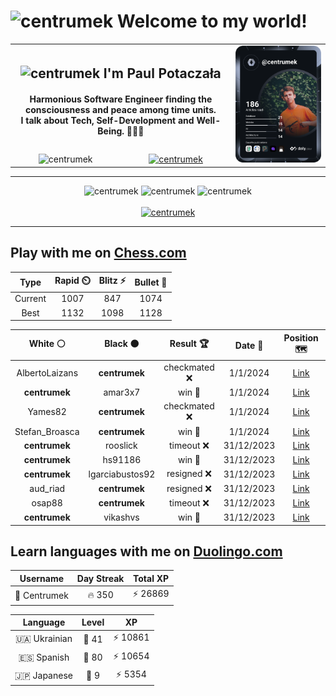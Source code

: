 <h1>
  <img
    src="https://emojis.slackmojis.com/emojis/images/1531849430/4246/blob-sunglasses.gif"
    width="30"
    alt="centrumek"
  />
  Welcome to my world!
</h1>

<table>
  <tbody>
    <tr>
      <td align="center" width="70%" colspan="2">
        <h2>
          <img
            src="https://raw.githubusercontent.com/MartinHeinz/MartinHeinz/master/wave.gif"
            width="30px"
            alt="centrumek"
          />
          I'm Paul Potaczała
        </h2>
        <h4>
          Harmonious Software Engineer finding the consciousness and peace among time units.
          <br/>
          I talk about Tech, Self-Development and Well-Being. 🌿🧘🚀
        </h4>
      </td>
      <td width="30%" rowspan="2">
        <a href="https://app.daily.dev/centrumek">
          <img
            src="./devcard.svg"
            alt="centrumek"
          />
        </a>
      </td>
    </tr>
    <tr align="center">
      <td>
        <img
          src="https://komarev.com/ghpvc/?username=centrumek&label=visitors&color=0e75b6&style=flat"
          alt="centrumek"
        >
      </td>
      <td>
        <a href="https://stackoverflow.com/users/14496012/centrumek">
          <img
            src="https://stackoverflow.com/users/flair/14496012.png?theme=dark"
            alt="centrumek"
          >
        </a>
      </td>
    </tr>
  </tbody>
</table>

---
<div align="center">
  <img 
    src="https://github-readme-stats.vercel.app/api?username=centrumek&show_icons=true&count_private=true&theme=dark&hide_border=true&hide=issues,contribs&bg_color=00000000"
    alt="centrumek"
  />
  <img
    src="https://github-readme-stats.vercel.app/api/top-langs/?username=centrumek&layout=compact&hide_border=true&theme=dark&bg_color=00000000&langs_count=6&exclude_repo=air-statistic-app"
    alt="centrumek"
  />
  <img 
    src="https://github-readme-streak-stats.herokuapp.com?user=centrumek&theme=dark&hide_border=true&background=FFFFFF00"
    alt="centrumek"
  />
  <br/>
  <br/>
  <a href="https://www.buymeacoffee.com/centrumek">
    <img
      src="https://cdn.buymeacoffee.com/buttons/v2/default-orange.png"
      height="50"
      width="210"
      alt="centrumek"
    />
  </a>
</div>

---

## Play with me on [Chess.com](https://www.chess.com/member/centrumek)

<div align="center">
<!--START_SECTION:chessStats-->
<!-- Automatically generated with https://github.com/Balastrong/chess-stats-action -->

| Type | Rapid ⏲️ | Blitz ⚡ | Bullet 🔫 |
|:---:|:---:|:---:|:---:|
| Current | 1007 | 847 | 1074 |
| Best | 1132 | 1098 | 1128 |

| White ⚪ | Black ⚫ | Result 🏆 | Date 📅 | Position 🗺️ | Type 🕕 |
|:---:|:---:|:---:|:---:|:---:|:---:|
| AlbertoLaizans | **centrumek** | checkmated ❌ | 1/1/2024 | <a href="http://www.ee.unb.ca/cgi-bin/tervo/fen.pl?select=8/8/8/pQk1P3/P3KP1p/6rP/8/8 b - -">Link</a> | Blitz |
| **centrumek** | amar3x7 | win 🥇 | 1/1/2024 | <a href="http://www.ee.unb.ca/cgi-bin/tervo/fen.pl?select=r3r3/p2k4/6p1/3p4/3NnR2/1P2P3/PBP3K1/R7 b - -">Link</a> | Blitz |
| Yames82 | **centrumek** | checkmated ❌ | 1/1/2024 | <a href="http://www.ee.unb.ca/cgi-bin/tervo/fen.pl?select=r5n1/p7/n1R4r/1p2kR1p/2p5/2P5/P1B3PP/5K2 b - -">Link</a> | Blitz |
| Stefan_Broasca | **centrumek** | win 🥇 | 1/1/2024 | <a href="http://www.ee.unb.ca/cgi-bin/tervo/fen.pl?select=K7/1q6/1k6/8/8/8/8/8 w - -">Link</a> | Blitz |
| **centrumek** | rooslick | timeout ❌ | 31/12/2023 | <a href="http://www.ee.unb.ca/cgi-bin/tervo/fen.pl?select=r7/2pk1p2/p1p5/Pn5p/8/1Pq3P1/K3r3/8 w - -">Link</a> | Blitz |
| **centrumek** | hs91186 | win 🥇 | 31/12/2023 | <a href="http://www.ee.unb.ca/cgi-bin/tervo/fen.pl?select=8/7R/7Q/3p3k/5P2/5P2/P1P4P/5R1K b - -">Link</a> | Blitz |
| **centrumek** | lgarciabustos92 | resigned ❌ | 31/12/2023 | <a href="http://www.ee.unb.ca/cgi-bin/tervo/fen.pl?select=r3kb2/p4p1p/2r5/8/1P6/P6P/5KP1/nN6 w q -">Link</a> | Blitz |
| aud_riad | **centrumek** | resigned ❌ | 31/12/2023 | <a href="http://www.ee.unb.ca/cgi-bin/tervo/fen.pl?select=8/ppp2k2/2np4/8/3P3B/2P5/P1P1R1PP/R5K1 b - -">Link</a> | Blitz |
| osap88 | **centrumek** | timeout ❌ | 31/12/2023 | <a href="http://www.ee.unb.ca/cgi-bin/tervo/fen.pl?select=8/7p/8/8/4k1PK/8/8/8 b - -">Link</a> | Blitz |
| **centrumek** | vikashvs | win 🥇 | 31/12/2023 | <a href="http://www.ee.unb.ca/cgi-bin/tervo/fen.pl?select=R3Q3/5rp1/6kp/4P3/3p4/3P4/5P2/6K1 b - -">Link</a> | Blitz |

<!--END_SECTION:chessStats-->
</div>

## Learn languages with me on [Duolingo.com](https://www.duolingo.com/profile/Centrumek)

<div align="center">
<!--START_SECTION:duolingoStats-->
<!-- Automatically generated with https://github.com/centrumek/duolingo-readme-stats-->

| Username | Day Streak | Total XP |
|:---:|:---:|:---:|
| 👤 Centrumek | 🔥 350 | ⚡ 26869 |

| Language | Level | XP |
|:---:|:---:|:---:|
| 🇺🇦 Ukrainian | 👑 41 | ⚡ 10861 |
| 🇪🇸 Spanish | 👑 80 | ⚡ 10654 |
| 🇯🇵 Japanese | 👑 9 | ⚡ 5354 |

<!--END_SECTION:duolingoStats-->
</div>
<!--
**centrumek/centrumek** is a ✨ _special_ ✨ repository because its `README.md` (this file) appears on your GitHub profile.

Here are some ideas to get you started:

- 🔭 I’m currently working on ...
- 🌱 I’m currently learning ...
- 👯 I’m looking to collaborate on ...
- 🤔 I’m looking for help with ...
- 💬 Ask me about ...
- 📫 How to reach me: ...
- 😄 Pronouns: ...
- ⚡ Fun fact: ...
-->
